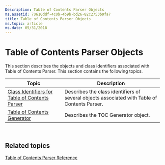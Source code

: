 ```yaml
---
Description: Table of Contents Parser Objects
ms.assetid: 70610ddf-4c0b-4b9b-bd26-82c2753b9fa7
title: Table of Contents Parser Objects
ms.topic: article
ms.date: 05/31/2018
---
```


# Table of Contents Parser Objects

This section describes the objects and class identifiers associated with Table of Contents Parser. This section contains the following topics.



| Topic                                                                                  | Description                                                                                  |
|----------------------------------------------------------------------------------------|----------------------------------------------------------------------------------------------|
| [Class Identifiers for Table of Contents Parser](class-identifiers-for-toc-parser.md) | Describes the class identifiers of several objects associated with Table of Contents Parser. |
| [Table of Contents Generator](https://msdn.microsoft.com/en-us/library/Ff819466(v=VS.85).aspx)                                       | Describes the TOC Generator object.                                                          |



 

## Related topics

<dl> <dt>

[Table of Contents Parser Reference](toc-parser-reference.md)
</dt> </dl>

 

 



